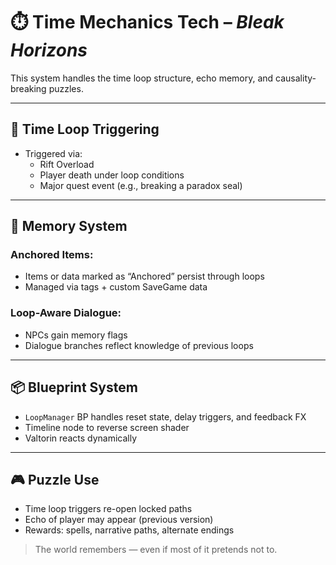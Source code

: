 # ⏱️ Time Mechanics Tech – *Bleak Horizons*

This system handles the time loop structure, echo memory, and causality-breaking puzzles.

---

## 🔁 Time Loop Triggering

- Triggered via:
  - Rift Overload
  - Player death under loop conditions
  - Major quest event (e.g., breaking a paradox seal)

---

## 🧠 Memory System

### Anchored Items:
- Items or data marked as “Anchored” persist through loops
- Managed via tags + custom SaveGame data

### Loop-Aware Dialogue:
- NPCs gain memory flags
- Dialogue branches reflect knowledge of previous loops

---

## 📦 Blueprint System

- `LoopManager` BP handles reset state, delay triggers, and feedback FX
- Timeline node to reverse screen shader
- Valtorin reacts dynamically

---

## 🎮 Puzzle Use

- Time loop triggers re-open locked paths
- Echo of player may appear (previous version)
- Rewards: spells, narrative paths, alternate endings

> The world remembers — even if most of it pretends not to.
